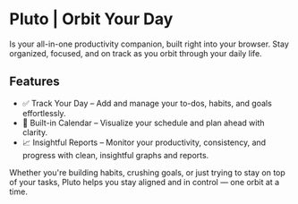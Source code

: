 # Pluto | Orbit Your Day 
Is your all-in-one productivity companion, built right into your browser. Stay organized, focused, and on track as you orbit through your daily life.

## Features
- ✅ Track Your Day – Add and manage your to-dos, habits, and goals effortlessly.
- 📅 Built-in Calendar – Visualize your schedule and plan ahead with clarity.
- 📈 Insightful Reports – Monitor your productivity, consistency, and progress with clean, insightful graphs and reports.

Whether you're building habits, crushing goals, or just trying to stay on top of your tasks, Pluto helps you stay aligned and in control — one orbit at a time.